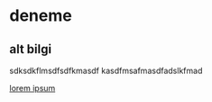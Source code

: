 # deneme

## alt bilgi
sdksdkflmsdfsdfkmasdf
kasdfmsafmasdfadslkfmad

[lorem ipsum](http://google.com)